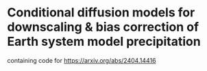# Conditional diffusion models for downscaling & bias correction of Earth system model precipitation
containing code for https://arxiv.org/abs/2404.14416
